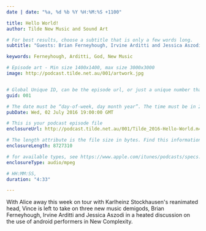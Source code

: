 ```yaml
---
date | date: "%a, %d %b %Y %H:%M:%S +1100"

title: Hello World!
author: Tilde New Music and Sound Art

# For best results, choose a subtitle that is only a few words long.
subtitle: "Guests: Brian Ferneyhough, Irvine Arditti and Jessica Aszodi"

keywords: Ferneyhough, Arditti, God, New Music

# Episode art - Min size 1400x1400, max size 3000x3000
image: http://podcast.tilde.net.au/001/artwork.jpg


# Global Unique ID, can be the episode url, or just a unique number that doesn't change
guid: 001

# The date must be “day-of-week, day month year”. The time must be in 24 hour format (no AM or PM) and must include the time zone offset.
pubDate: Wed, 02 July 2016 19:00:00 GMT

# This is your podcast episode file
enclosureUrl: http://podcast.tilde.net.au/001/Tilde_2016-Hello-World.m4a

# The length attribute is the file size in bytes. Find this information in the properties of your podcast file (on a Mac, choose Get Info from the File menu and refer to the size row).
enclosureLength: 8727310

# for available types, see https://www.apple.com/itunes/podcasts/specs.html
enclosureType: audio/mpeg

# HH:MM:SS,
duration: "4:33"

---
```

With Alice away this week on tour with Karlheinz Stockhausen's reanimated head, Vince is left to take on three new music demigods, Brian Ferneyhough, Irvine Arditti and Jessica Aszodi in a heated discussion on the use of android performers in New Complexity.
